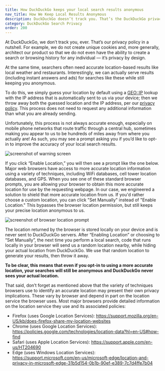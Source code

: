 ```yaml
---
title: How DuckDuckGo keeps your local search results anonymous
nav_title: How We Keep Local Results Anonymous
description: DuckDuckGo doesn’t track you. That’s the DuckDuckGo privacy policy in a nutshell.
category: DuckDuckGo Search Privacy
order: 200
---
```


<p>
    At DuckDuckGo, we don’t track you, ever. That’s our privacy policy in a nutshell. For example, we do not create unique cookies and, more generally, architect our product so that we do not even have the ability to create a search or browsing history for any individual — it’s privacy by design.
</p>

<p>
    At the same time, searchers often need accurate location-based results like local weather and restaurants. Interestingly, we can actually serve results (including instant answers and ads) for searches like these while still keeping you anonymous.
</p>

<p>
    To do this, we simply guess your location by default using a <a href="https://en.wikipedia.org/wiki/Internet_geolocation">GEO::IP</a> lookup with the IP address that is automatically sent to us via your device; then we throw away both the guessed location and the IP address, per our <a href="https://duckduckgo.com/privacy">privacy policy</a>. This process does not need to request any additional information than what you are already sending.
</p>

<p>
    Unfortunately, this process is not always accurate enough, especially on mobile phone networks that route traffic through a central hub, sometimes making you appear to us to be hundreds of miles away from where you actually are! As such, you may see a prompt asking you if you’d like to opt-in to improve the accuracy of your local search results.
</p>

<img alt="screenshot of warning screen" src="{{ site.baseurl }}/images/desktop_pul_prompt.png" />
<p>
    If you click “Enable Location,” you will then see a prompt like the one below. Major web browsers have access to more accurate location information using a variety of techniques, including WiFi databases, cell tower location databases, and GPS. When you see one of these standard browser prompts, you are allowing your browser to obtain this more accurate location for use by the requesting webpage. In our case, we engineered a solution to shield that more accurate location from us. If you'd rather choose a custom location, you can click "Set Manually" instead of "Enable Location." This bypasses the browser location permission, but still keeps your precise location anonymous to us.
</p>

<img alt="screenshot of browser location prompt" src="{{ site.baseurl }}/images/6631305e26ef2563263b3eb1c83b2a9e.png" />
<p>
    The location returned by the browser is stored locally on your device and is never sent to DuckDuckGo servers. After “Enabling Location” or choosing to “Set Manually”, the next time you perform a local search, code that runs locally in your browser will send us a random location nearby, while hiding your actual location from DuckDuckGo. We use that random location to generate your results, then throw it away.
</p>

<p>
    <strong>To be clear, this means that even if you opt-in to using a more accurate location, your searches will still be anonymous and DuckDuckGo never sees your actual location.</strong>
</p>

<p>
    That said, don’t forget as mentioned above that the variety of techniques browsers use to identify an accurate location may present their own privacy implications. These vary by browser and depend in part on the location service the browser uses. Most major browsers provide detailed information on the location service they use and its associated policies:
</p>
<ul>
    <li>
        Firefox (uses Google Location Services):
        <a href="https://support.mozilla.org/en-US/kb/does-firefox-share-my-location-websites">https://support.mozilla.org/en-US/kb/does-firefox-share-my-location-websites</a>
    </li>
    <li>
        Chrome (uses Google Location Services):
        <a href="https://policies.google.com/technologies/location-data?hl=en-US#how-find">https://policies.google.com/technologies/location-data?hl=en-US#how-find</a>
    </li>
    <li>
        Safari (uses Apple Location Services):
        <a href="https://support.apple.com/en-us/HT204690">https://support.apple.com/en-us/HT204690</a>
    </li>
    <li>
        Edge (uses Windows Location Services):
        <a href="https://support.microsoft.com/en-us/microsoft-edge/location-and-privacy-in-microsoft-edge-31b5d154-0b1b-90ef-e389-7c7d4ffe7b04">https://support.microsoft.com/en-us/microsoft-edge/location-and-privacy-in-microsoft-edge-31b5d154-0b1b-90ef-e389-7c7d4ffe7b04</a>
    </li>
</ul>

